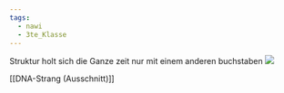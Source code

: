 ```yaml
---
tags:
  - nawi
  - 3te_Klasse
---
```

Struktur holt sich die Ganze zeit nur mit einem anderen buchstaben
![](RNA-Strang%2017-02-2025-09.excalidraw.svg)

[[DNA-Strang (Ausschnitt)]]